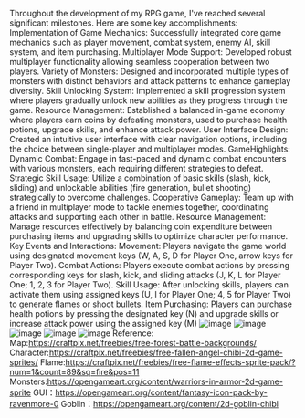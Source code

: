  Throughout the development of my RPG game, I've reached several significant
 milestones. Here are some key accomplishments:
 Implementation of Game Mechanics: Successfully integrated core game mechanics
 such as player movement, combat system, enemy AI, skill system, and item
 purchasing.
 Multiplayer Mode Support: Developed robust multiplayer functionality allowing
 seamless cooperation between two players.
 Variety of Monsters: Designed and incorporated multiple types of monsters with
 distinct behaviors and attack patterns to enhance gameplay diversity.
 Skill Unlocking System: Implemented a skill progression system where players
 gradually unlock new abilities as they progress through the game.
Resource Management: Established a balanced in-game economy where players earn
 coins by defeating monsters, used to purchase health potions, upgrade skills, and
 enhance attack power.
 User Interface Design: Created an intuitive user interface with clear navigation
 options, including the choice between single-player and multiplayer modes.
 GameHighlights:
 Dynamic Combat: Engage in fast-paced and dynamic combat encounters with various
 monsters, each requiring different strategies to defeat.
 Strategic Skill Usage: Utilize a combination of basic skills (slash, kick, sliding) and
 unlockable abilities (fire generation, bullet shooting) strategically to overcome
 challenges.
 Cooperative Gameplay: Team up with a friend in multiplayer mode to tackle enemies
 together, coordinating attacks and supporting each other in battle.
 Resource Management: Manage resources effectively by balancing coin expenditure
 between purchasing items and upgrading skills to optimize character performance.
 Key Events and Interactions:
 Movement: Players navigate the game world using designated movement keys (W, A,
 S, D for Player One, arrow keys for Player Two).
 Combat Actions: Players execute combat actions by pressing corresponding keys for
 slash, kick, and sliding attacks (J, K, L for Player One; 1, 2, 3 for Player Two).
 Skill Usage: After unlocking skills, players can activate them using assigned keys (U,
 I for Player One; 4, 5 for Player Two) to generate flames or shoot bullets.
 Item Purchasing: Players can purchase health potions by pressing the designated key
 (N) and upgrade skills or increase attack power using the assigned key (M)
![image](https://github.com/Yieugene1/rpg_game/assets/152032366/c926b777-4714-43a1-aab3-c806385b9d76)
![image](https://github.com/Yieugene1/rpg_game/assets/152032366/db06b3b6-daad-4bce-939a-0df195cbd5c9)
![image](https://github.com/Yieugene1/rpg_game/assets/152032366/1cbf7df0-f4a2-44fe-82c3-0dbe2fb01fc5)
![image](https://github.com/Yieugene1/rpg_game/assets/152032366/8825d21b-01cd-4814-ae05-43246f1f8c02)
![image](https://github.com/Yieugene1/rpg_game/assets/152032366/8a2bbcf6-cd2b-4b0d-ba78-edef2463c40a)
Reference:
Map:https://craftpix.net/freebies/free-forest-battle-backgrounds/
Character:https://craftpix.net/freebies/free-fallen-angel-chibi-2d-game-sprites/
Flame:https://craftpix.net/freebies/free-flame-effects-sprite-pack/?num=1&count=89&sq=fire&pos=11
Monsters:https://opengameart.org/content/warriors-in-armor-2d-game-sprite
GUI：https://opengameart.org/content/fantasy-icon-pack-by-ravenmore-0
Goblin：https://opengameart.org/content/2d-goblin-chibi
